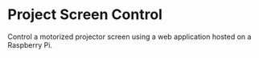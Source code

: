 # Project Screen Control

Control a motorized projector screen using a web application hosted on a Raspberry Pi.
